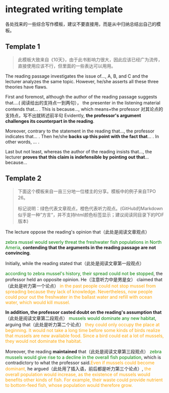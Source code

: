 # integrated writing template

各处找来的一些综合写作模板，建议不要直接用，而是从中归纳总结出自己的模板。

## Template 1

> 此模板大致来自《10天》，由于此书影响力很大，因此应该已经广为流传，直接使用应该不行，但里面的一些表达可以用用。

  The reading passage investigates the issue of...,  A, B, and C and the lecturer analyzes the same topic. However, he/she asserts all these three theories have flaws.  

First and foremost, although the author of the reading passage suggests that....( 阅读给出的支持点一到两句）， the presenter in the listening material contends that... . This is because..., which means+the professor 对其论点的支持点，写不出就转述前半句   Evidently,  **the professor's argument challenges its counterpart in the reading**.  

Moreover, contrary to the statement in the reading that..., the professor indicates that... . Then he/she **backs up this point with the fact that**... . In other words, ... .  

Last but not least, whereas the author of the reading insists that..., the lecturer **proves that this claim is indefensible  by pointing out that**... because... 



## Template 2

> 下面这个模板来自一亩三分地一位楼主的分享。模板中的例子来自TPO 26。
>
> 标记说明：绿色代表文章观点，橙色代表听力观点。(GitHub的Markdown似乎是一种”方言“，并不支持html颜色标签显示；建议阅读同目录下的PDF版本)

The lecture oppose the reading's opinion that（此处是阅读文章观点）

<font color = "green">zebra mussel would severly threat the freshwater fish populations in North Ameria</font>, **contending that the arguments in the reading passage are not convincing**.

Initially, while the reading stated that（此处是阅读文章第一段观点）

<font color = "green">according to zebra mussel's history, their spread could not be stopped</font>, the professor held an opposite opinion. He（注意听力中是男是女） claimed that（此处是听力第一个论点） <font color = "orange">in the past people could not stop mussel from spreading because they lack of knowledge. Nevertheless, now people could pour out the freshwater in the ballast water and refill with ocean water, which would kill mussel.</font>

**In addition, the professor casted doubt on the reading's assumption that**（此处是阅读文章第二段观点）<font color = "green"> mussels would dominate any new habitat</font>, arguing that（此处是听力第二个论点）<font color = "orange"> they could only occupy the place at beginning. It would not take a long time before some kinds of birds realize that mussels are new available food. Since a bird could eat a lot of mussels, they would not dominate the habitat.</font>

Moreover, the reading **maintained** that（此处是阅读文章第三段观点）<font color = "green"> zebra mussels would give rise to a decline in the overall fish population</font>, which is contradictory to what the professor said.<font color = "orange">Even if mussels could become dominant,</font> he argued（此处用了插入语，前后都是听力第三个论点）, <font color = "orange">the overall population would increase, as the existence of mussels would benefits other kinds of fish. For example, their waste could provide nutrient to bottom-feed fish, whose population would therefore grow.</font>